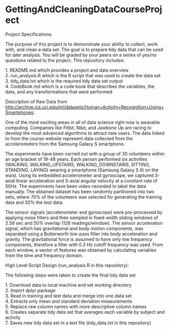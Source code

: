 # GettingAndCleaningDataCourseProject

Project Specifications:

The purpose of this project is to demonstrate your ability to collect, work with, and clean a data set. The goal is to prepare tidy data that can be used for later analysis. You will be graded by your peers on a series of yes/no questions related to the project. This repository includes:
<div>
    1. README.md which provides a project and data overview <br>
    2. run_analysis.R which is the R script that was used to create the data set <br>
    3. tidy_data.txt which is the required tidy data set output <br>
    4. CodeBook.md which is a code book that describes the variables, the data, and any transformations that were performed <br>
</div>

Description of Raw Data from http://archive.ics.uci.edu/ml/datasets/Human+Activity+Recognition+Using+Smartphones:

One of the most exciting areas in all of data science right now is wearable computing. Companies like Fitbit, Nike, and Jawbone Up are racing to develop the most advanced algorithms to attract new users. The data linked to from the course website represent data collected from the accelerometers from the Samsung Galaxy S smartphone.

The experiments have been carried out with a group of 30 volunteers within an age bracket of 19-48 years. Each person performed six activities (WALKING, WALKING_UPSTAIRS, WALKING_DOWNSTAIRS, SITTING, STANDING, LAYING) wearing a smartphone (Samsung Galaxy S II) on the waist. Using its embedded accelerometer and gyroscope, we captured 3-axial linear acceleration and 3-axial angular velocity at a constant rate of 50Hz. The experiments have been video-recorded to label the data manually. The obtained dataset has been randomly partitioned into two sets, where 70% of the volunteers was selected for generating the training data and 30% the test data. 

The sensor signals (accelerometer and gyroscope) were pre-processed by applying noise filters and then sampled in fixed-width sliding windows of 2.56 sec and 50% overlap (128 readings/window). The sensor acceleration signal, which has gravitational and body motion components, was separated using a Butterworth low-pass filter into body acceleration and gravity. The gravitational force is assumed to have only low frequency components, therefore a filter with 0.3 Hz cutoff frequency was used. From each window, a vector of features was obtained by calculating variables from the time and frequency domain.

High Level Script Design (run_analysis.R in this repository):

The following steps were taken to create the final tidy data set
<div>
    1. Download data to local machine and set working directory <br>
    2. Import dplyr package <br>
    3. Read in training and test data and merge into one data set <br>
    4. Extracts only mean and standard deviation measurements <br>
    5. Replace raw column names with more descriptive column names <br>
    6. Creates separate tidy data set that averages each variable by subject and activity <br>
    7. Saves new tidy data set in a text file (tidy_data.txt in this repository) <br>
